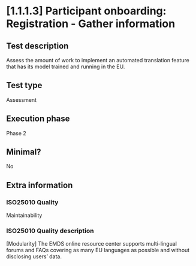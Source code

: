 
# [1.1.1.3] Participant onboarding: Registration - Gather information
 
## Test description
Assess the amount of work to implement an automated translation feature that has its model trained and running in the EU. 
 
## Test type
Assessment
 
## Execution phase
Phase 2
 
## Minimal?
No
 
## Extra information
### ISO25010 Quality
Maintainability
### ISO25010 Quality description
[Modularity] The EMDS online resource center supports multi-lingual forums and  FAQs covering as many EU languages as possible and without disclosing users’ data.
    